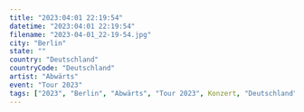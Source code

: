 ```yaml
---
title: "2023:04:01 22:19:54"
datetime: "2023:04:01 22:19:54"
filename: "2023-04-01_22-19-54.jpg"
city: "Berlin"
state: ""
country: "Deutschland"
countryCode: "Deutschland"
artist: "Abwärts"
event: "Tour 2023"
tags: ["2023", "Berlin", "Abwärts", "Tour 2023", Konzert, "Deutschland"]
---
```

